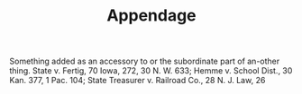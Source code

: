 ---
title: Appendage
letter: A
permalink: "/definitions/appendage.html"
body: Something added as an accessory to or the subordinate part of an-other thing.
  State v. Fertig, 70 Iowa, 272, 30 N. W. 633; Hemme v. School Dist., 30 Kan. 377,
  1 Pac. 104; State Treasurer v. Railroad Co., 28 N. J. Law, 26
published_at: '2018-07-07'
layout: post
---